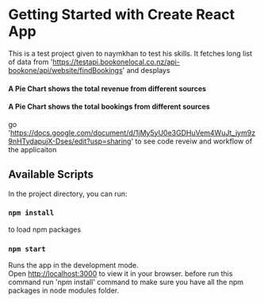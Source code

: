 # Getting Started with Create React App

This is a test project given to naymkhan to test his skills. It fetches long list of data from 'https://testapi.bookonelocal.co.nz/api-bookone/api/website/findBookings' and desplays

#### A Pie Chart shows the total revenue from different sources

#### A Pie Chart shows the total bookings from different sources

go 'https://docs.google.com/document/d/1jMy5yU0e3GDHuVem4WuJt_jym9z9nHTydapujX-Dses/edit?usp=sharing' to see code reveiw and workflow of the applicaiton

## Available Scripts

In the project directory, you can run:

### `npm install`

to load npm packages

### `npm start`

Runs the app in the development mode.\
Open [http://localhost:3000](http://localhost:3000) to view it in your browser.
before run this command run 'npm install' command to make sure you have all the npm packages in node modules folder.
